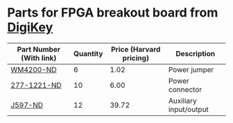 # Parts for FPGA breakout board from **[DigiKey](http://www.digikey.com/)**

|Part Number (With link)|Quantity|Price (Harvard pricing)|Description|
|-----------------------|--------|-----------------------|-----------|
|[WM4200-ND](http://www.digikey.com/product-detail/en/0022232021/WM4200-ND/26667)|6|1.02|Power jumper|
|[277-1221-ND](http://www.digikey.com/product-detail/en/1803426/277-1221-ND/260589)|10|6.00|Power connector|
|[J597-ND](http://www.digikey.com/product-detail/en/135-3701-201/J597-ND/263435)|12|39.72|Auxiliary input/output|
